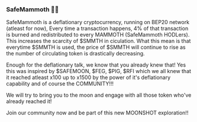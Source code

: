 ### SafeMammoth 🐘🚀

SafeMammoth is a deflationary cryptocurrency, running on BEP20 network (atleast for now), Every time a transaction happens, 4% of that transaction is burned and redistributed to every MAMMOTH (SafeMammoth HODLers). This increases the scarcity of $SMMTH in ciculation. What this mean is that everytime $SMMTH is used, the price of $SMMTH will continue to rise as the number of circulating token is drastically decreasing. 

Enough for the deflationary talk, we know that you already knew that! Yes this was inspired by $SAFEMOON, $FEG, $PIG, $RFI which we all knew that it reached atleast x100 up to x1500 by the power of it's deflationary capability and of course the COMMUNITY!!!

We will try to bring you to the moon and engage with all those token who've already reached it!

Join our community now and be part of this new MOONSHOT exploration!!

<!--
**safemammoth/safemammoth** is a ✨ _special_ ✨ repository because its `README.md` (this file) appears on your GitHub profile.

Here are some ideas to get you started:

- 🔭 I’m currently working on ...
- 🌱 I’m currently learning ...
- 👯 I’m looking to collaborate on ...
- 🤔 I’m looking for help with ...
- 💬 Ask me about ...
- 📫 How to reach me: ...
- 😄 Pronouns: ...
- ⚡ Fun fact: ...
-->
